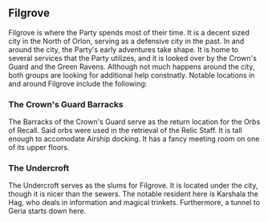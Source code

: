 ## Filgrove

Filgrove is where the Party spends most of their time. It is a decent sized city in the North of Orlon, serving as a defensive city in the past. In and around the city, the Party's early adventures take shape. It is home to several services that the Party utilizes, and it is looked over by the Crown's Guard and the Green Ravens. Although not much happens around the city, both groups are looking for additional help constnatly. Notable locations in and around Filgrove include the following:

### The Crown's Guard Barracks

The Barracks of the Crown's Guard serve as the return location for the Orbs of Recall. Said orbs were used in the retrieval of the Relic Staff. It is tall enough to accomodate Airship docking. It has a fancy meeting room on one of its upper floors.

### The Undercroft

The Undercroft serves as the slums for Filgrove. It is located under the city, though it is nicer than the sewers. The notable resident here is Karshala the Hag, who deals in information and magical trinkets. Furthermore, a tunnel to Geria starts down here.